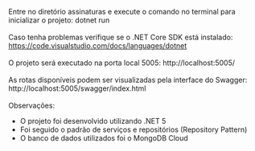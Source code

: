 Entre no diretório assinaturas e execute o comando no terminal para inicializar o projeto:   dotnet run 
 </br> </br>
Caso tenha problemas verifique se o .NET Core SDK está instalado: https://code.visualstudio.com/docs/languages/dotnet
</br> </br>
O projeto será executado na porta local 5005: http://localhost:5005/
</br></br>
As rotas disponíveis podem ser visualizadas pela interface do Swagger: http://localhost:5005/swagger/index.html
</br> </br>
Observações:
 - O projeto foi desenvolvido utilizando .NET 5
 - Foi seguido o padrão de serviços e repositórios (Repository Pattern)
 - O banco de dados utilizados foi o MongoDB Cloud
